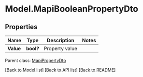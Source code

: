 # Model.MapiBooleanPropertyDto
## Properties
Name | Type | Description | Notes
------------ | ------------- | ------------- | -------------
**Value** | **bool?** | Property value              | 

 Parent class: [MapiPropertyDto](MapiPropertyDto.md)

[[Back to Model list]](README.md#documentation-for-models) [[Back to API list]](README.md#documentation-for-api-endpoints) [[Back to README]](README.md)


